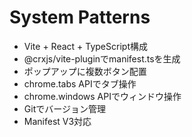 # System Patterns

- Vite + React + TypeScript構成
- @crxjs/vite-pluginでmanifest.tsを生成
- ポップアップに複数ボタン配置
- chrome.tabs APIでタブ操作
- chrome.windows APIでウィンドウ操作
- Gitでバージョン管理
- Manifest V3対応
